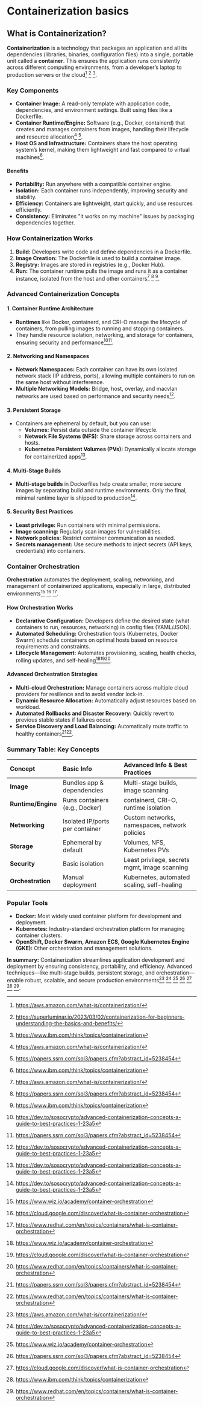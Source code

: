 # Containerization basics

## What is Containerization?

**Containerization** is a technology that packages an application and all its dependencies (libraries, binaries, configuration files) into a single, portable unit called a **container**. This ensures the application runs consistently across different computing environments, from a developer’s laptop to production servers or the cloud[^1] [^2] [^3].

### Key Components

- **Container Image:** A read-only template with application code, dependencies, and environment settings. Built using files like a Dockerfile.
- **Container Runtime/Engine:** Software (e.g., Docker, containerd) that creates and manages containers from images, handling their lifecycle and resource allocation[^1] [^4].
- **Host OS and Infrastructure:** Containers share the host operating system’s kernel, making them lightweight and fast compared to virtual machines[^3].

#### Benefits

- **Portability:** Run anywhere with a compatible container engine.
- **Isolation:** Each container runs independently, improving security and stability.
- **Efficiency:** Containers are lightweight, start quickly, and use resources efficiently.
- **Consistency:** Eliminates "it works on my machine" issues by packaging dependencies together.

### How Containerization Works

1. **Build:** Developers write code and define dependencies in a Dockerfile.
2. **Image Creation:** The Dockerfile is used to build a container image.
3. **Registry:** Images are stored in registries (e.g., Docker Hub).
4. **Run:** The container runtime pulls the image and runs it as a container instance, isolated from the host and other containers[^1] [^4] [^3].

### Advanced Containerization Concepts

#### 1. Container Runtime Architecture

- **Runtimes** like Docker, containerd, and CRI-O manage the lifecycle of containers, from pulling images to running and stopping containers.
- They handle resource isolation, networking, and storage for containers, ensuring security and performance[^5][^4].

#### 2. Networking and Namespaces

- **Network Namespaces:** Each container can have its own isolated network stack (IP address, ports), allowing multiple containers to run on the same host without interference.
- **Multiple Networking Models:** Bridge, host, overlay, and macvlan networks are used based on performance and security needs[^5].

#### 3. Persistent Storage

- Containers are ephemeral by default, but you can use:
  - **Volumes:** Persist data outside the container lifecycle.
  - **Network File Systems (NFS):** Share storage across containers and hosts.
  - **Kubernetes Persistent Volumes (PVs):** Dynamically allocate storage for containerized apps[^5].

#### 4. Multi-Stage Builds

- **Multi-stage builds** in Dockerfiles help create smaller, more secure images by separating build and runtime environments. Only the final, minimal runtime layer is shipped to production[^5].

#### 5. Security Best Practices

- **Least privilege:** Run containers with minimal permissions.
- **Image scanning:** Regularly scan images for vulnerabilities.
- **Network policies:** Restrict container communication as needed.
- **Secrets management:** Use secure methods to inject secrets (API keys, credentials) into containers.

### Container Orchestration

**Orchestration** automates the deployment, scaling, networking, and management of containerized applications, especially in large, distributed environments[^6] [^7] [^8].

#### How Orchestration Works

- **Declarative Configuration:** Developers define the desired state (what containers to run, resources, networking) in config files (YAML/JSON).
- **Automated Scheduling:** Orchestration tools (Kubernetes, Docker Swarm) schedule containers on optimal hosts based on resource requirements and constraints.
- **Lifecycle Management:** Automates provisioning, scaling, health checks, rolling updates, and self-healing[^6][^7][^8].

#### Advanced Orchestration Strategies

- **Multi-cloud Orchestration:** Manage containers across multiple cloud providers for resilience and to avoid vendor lock-in.
- **Dynamic Resource Allocation:** Automatically adjust resources based on workload.
- **Automated Rollbacks and Disaster Recovery:** Quickly revert to previous stable states if failures occur.
- **Service Discovery and Load Balancing:** Automatically route traffic to healthy containers[^4][^8].

### Summary Table: Key Concepts

| Concept            | Basic Info                      | Advanced Info \& Best Practices               |
| :----------------- | :------------------------------ | :-------------------------------------------- |
| **Image**          | Bundles app \& dependencies     | Multi-stage builds, image scanning            |
| **Runtime/Engine** | Runs containers (e.g., Docker)  | containerd, CRI-O, runtime isolation          |
| **Networking**     | Isolated IP/ports per container | Custom networks, namespaces, network policies |
| **Storage**        | Ephemeral by default            | Volumes, NFS, Kubernetes PVs                  |
| **Security**       | Basic isolation                 | Least privilege, secrets mgmt, image scanning |
| **Orchestration**  | Manual deployment               | Kubernetes, automated scaling, self-healing   |

### Popular Tools

- **Docker:** Most widely used container platform for development and deployment.
- **Kubernetes:** Industry-standard orchestration platform for managing container clusters.
- **OpenShift, Docker Swarm, Amazon ECS, Google Kubernetes Engine (GKE):** Other orchestration and management solutions.

**In summary:**
Containerization streamlines application development and deployment by ensuring consistency, portability, and efficiency. Advanced techniques—like multi-stage builds, persistent storage, and orchestration—enable robust, scalable, and secure production environments[^1] [^5] [^6] [^4] [^7] [^3] [^8].

[^1]: https://aws.amazon.com/what-is/containerization/
[^2]: https://superluminar.io/2023/03/02/containerization-for-beginners-understanding-the-basics-and-benefits/
[^3]: https://www.ibm.com/think/topics/containerization
[^4]: https://papers.ssrn.com/sol3/papers.cfm?abstract_id=5238454
[^5]: https://dev.to/sosocrypto/advanced-containerization-concepts-a-guide-to-best-practices-1-23a5
[^6]: https://www.wiz.io/academy/container-orchestration
[^7]: https://cloud.google.com/discover/what-is-container-orchestration
[^8]: https://www.redhat.com/en/topics/containers/what-is-container-orchestration
[^9]: https://dev.to/prodevopsguytech/docker-basic-to-advanced-concepts-2024-5aa9
[^10]: https://www.aquasec.com/cloud-native-academy/docker-container/containerization-101/
[^11]: https://www.meegle.com/en_us/topics/containerization/advanced-containerization-techniques
[^12]: https://jetstream-cloud.org/files/PEARC20-6-AdvancedTopics.pdf
[^13]: https://www.docker.com/resources/what-container/
[^14]: https://madhuakula.com/content/attacking-and-auditing-docker-containers-and-kubernetes-clusters/advanced-concepts/index.html
[^15]: https://www.paloaltonetworks.com.au/cyberpedia/what-is-container-orchestration
[^16]: https://www.redhat.com/en/topics/containers
[^17]: https://blog.devops.dev/docker-advanced-fundamentals-the-art-of-containerization-with-net-9-f124606432f5
[^18]: https://docs.docker.com/guides/orchestration/
[^19]: https://www.paloaltonetworks.com.au/cyberpedia/containerization
[^20]: https://www.koenig-solutions.com/advanced-docker-concepts-container-orchestration

